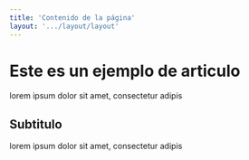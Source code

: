 ```yaml
---
title: 'Contenido de la página'
layout: '.../layout/layout'
---
```


# Este es un ejemplo de articulo

lorem ipsum dolor sit amet, consectetur adipis 

## Subtitulo

lorem ipsum dolor sit amet, consectetur adipis